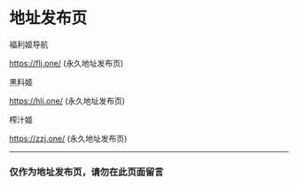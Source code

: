 # 地址发布页

福利姬导航

https://flj.one/  (永久地址发布页)

黑料姬

https://hlj.one/  (永久地址发布页)

榨汁姬

https://zzj.one/   (永久地址发布页)

------

### 仅作为地址发布页，请勿在此页面留言
